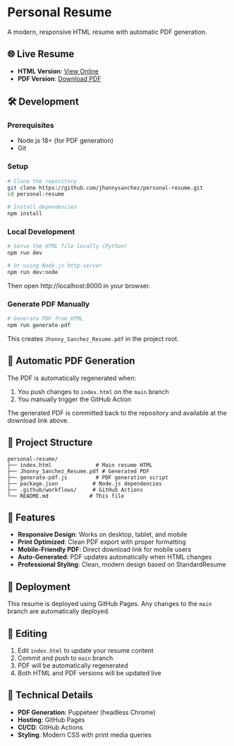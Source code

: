 # Personal Resume

A modern, responsive HTML resume with automatic PDF generation.

## 🌐 Live Resume
- **HTML Version**: [View Online](https://jhonnysanchez.github.io/personal-resume/)
- **PDF Version**: [Download PDF](https://jhonnysanchez.github.io/personal-resume/Jhonny_Sanchez_Resume.pdf)

## 🛠️ Development

### Prerequisites
- Node.js 18+ (for PDF generation)
- Git

### Setup
```bash
# Clone the repository
git clone https://github.com/jhonnysanchez/personal-resume.git
cd personal-resume

# Install dependencies
npm install
```

### Local Development
```bash
# Serve the HTML file locally (Python)
npm run dev

# Or using Node.js http-server
npm run dev:node
```

Then open http://localhost:8000 in your browser.

### Generate PDF Manually
```bash
# Generate PDF from HTML
npm run generate-pdf
```

This creates `Jhonny_Sanchez_Resume.pdf` in the project root.

## 🤖 Automatic PDF Generation

The PDF is automatically regenerated when:
1. You push changes to `index.html` on the `main` branch
2. You manually trigger the GitHub Action

The generated PDF is committed back to the repository and available at the download link above.

## 📁 Project Structure
```
personal-resume/
├── index.html              # Main resume HTML
├── Jhonny_Sanchez_Resume.pdf # Generated PDF
├── generate-pdf.js         # PDF generation script
├── package.json           # Node.js dependencies
├── .github/workflows/     # GitHub Actions
└── README.md             # This file
```

## 🎨 Features
- **Responsive Design**: Works on desktop, tablet, and mobile
- **Print Optimized**: Clean PDF export with proper formatting
- **Mobile-Friendly PDF**: Direct download link for mobile users
- **Auto-Generated**: PDF updates automatically when HTML changes
- **Professional Styling**: Clean, modern design based on StandardResume

## 🚀 Deployment
This resume is deployed using GitHub Pages. Any changes to the `main` branch are automatically deployed.

## 📝 Editing
1. Edit `index.html` to update your resume content
2. Commit and push to `main` branch
3. PDF will be automatically regenerated
4. Both HTML and PDF versions will be updated live

## 🔧 Technical Details
- **PDF Generation**: Puppeteer (headless Chrome)
- **Hosting**: GitHub Pages
- **CI/CD**: GitHub Actions
- **Styling**: Modern CSS with print media queries